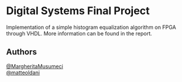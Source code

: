# Digital Systems Final Project

Implementation of a simple histogram equalization algorithm on FPGA through VHDL. More information can be found in the report.

## Authors

[@MargheritaMusumeci](https://github.com/MargheritaMusumeci) \
[@matteoldani](https://github.com/matteoldani)
